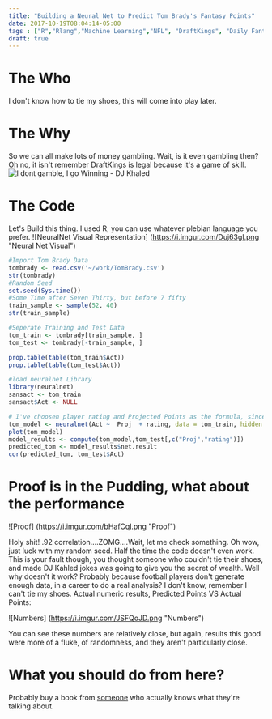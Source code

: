 ```yaml
---
title: "Building a Neural Net to Predict Tom Brady's Fantasy Points"
date: 2017-10-19T08:04:14-05:00
tags : ["R","Rlang","Machine Learning","NFL", "DraftKings", "Daily Fantasy", "Predictive Math"]
draft: true
---
```


# The Who

I don't know how to tie my shoes, this will come into play later. 

# The Why

So we can all make lots of money gambling. Wait, is it even gambling then? Oh no, it isn't remember DraftKings is legal because it's a game of skill. ![I dont gamble, I go Winning - DJ Khaled](https://i.imgur.com/TM36czP.jpg "DJ Khaled")

# The Code 

Let's Build this thing. I used R, you can use whatever plebian language you prefer. ![NeuralNet Visual Representation] (https://i.imgur.com/Duj63gI.png "Neural Net Visual")

``` r
#Import Tom Brady Data
tombrady <- read.csv('~/work/TomBrady.csv')
str(tombrady)
#Random Seed
set.seed(Sys.time())
#Some Time after Seven Thirty, but before 7 fifty
train_sample <- sample(52, 40)
str(train_sample)

#Seperate Training and Test Data
tom_train <- tombrady[train_sample, ]
tom_test <- tombrady[-train_sample, ]

prop.table(table(tom_train$Act))
prop.table(table(tom_test$Act))

#load neuralnet Library
library(neuralnet)
sansact <- tom_train
sansact$Act <- NULL

# I've choosen player rating and Projected Points as the formula, since those will be available before the game
tom_model <- neuralnet(Act ~  Proj  + rating, data = tom_train, hidden = 5)
plot(tom_model)
model_results <- compute(tom_model,tom_test[,c("Proj","rating")])
predicted_tom <- model_results$net.result
cor(predicted_tom, tom_test$Act)
```

# Proof is in the Pudding, what about the performance

![Proof] (https://i.imgur.com/bHafCql.png "Proof")

Holy shit! .92 correlation....ZOMG....Wait, let me check something. Oh wow, just luck with my random seed. Half the time the code doesn't even work. This is your fault though, you thought someone who couldn't tie their shoes, and made DJ Kahled jokes was going to give you the secret of wealth. Well why doesn't it work? Probably because football players don't generate enough data, in a career to do a real analysis? I don't know, remember I can't tie my shoes. Actual numeric results, Predicted Points VS Actual Points:

![Numbers] (https://i.imgur.com/JSFQoJD.png "Numbers")

You can see these numbers are relatively close, but again, results this good were more of a fluke, of randomness, and they aren't particularly close.

# What you should do from here?

Probably buy a book from [someone](https://www.amazon.com/gp/product/0143125087/ref=as_li_qf_sp_asin_il_tl?ie=UTF8&tag=bsdpblog-20&camp=1789&creative=9325&linkCode=as2&creativeASIN=0143125087&linkId=830177ea55aad172e6957277bb7c6c32) who actually knows what they're talking about.
